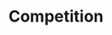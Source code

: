---
layout: competition
id: competition
permalink: /
nav: false

title: Compet&shy;ition
long-title: >
  Win a two-night trip to the Lake&nbsp;District with a whole year of free Brompton hire!
meta-title: Win a two-night trip to the Lake District with a whole year of free Brompton hire!
description: Win a two-night trip to the Lake District with a whole year of free Brompton hire! We’ll send you to the gorgeous Belsfield Hotel, a grand period property set on the shimmering shores of Windermere, surrounded by epic cycle routes and scenery. Enjoy a hearty breakfast each morning, before you pedal power your way around the irresistible Lakeland scenes.
enter-cta: Enter Now

competition-form:
  id: comp
  post-url: "https://getform.io/f/53e4999e-2b6f-4ae4-866d-82604aac814b"
  expiry-date: 2020-12-01
  fields:
    - id: name
      type: text
      label: Name
      required: true
    - id: email
      type: email
      label: Email
      required: true
    - id: qualify
      type: radio
      label: Are you a UK resident and over the age of 18?
      required: true
      options:
        - id: qualify-true
          label: 'Yes'
          value: 'yes'
        - id: qualify-false
          label: 'No'
          value: 'no'
          invalid: true
    - id: opt-in
      type: radio
      label: Would you like to receive emails from Brompton Bike Hire?
      required: true
      options:
        - id: opt-in-true
          label: 'Yes'
          value: 'yes'
        - id: opt-in-false
          label: 'No'
          value: 'no'
  submit: Submit Entry
  terms: >
    By submitting your entry, you agree to the <a href="#" class="js-open-modal link--underlined" data-open-modal="competition-terms">terms and conditions</a> of this competition
---